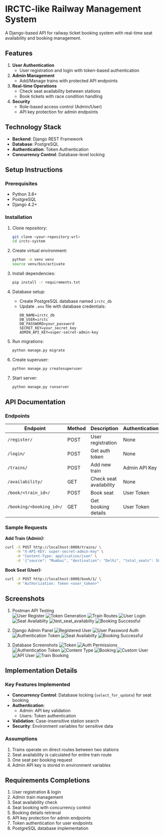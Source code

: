 # IRCTC-like Railway Management System

A Django-based API for railway ticket booking system with real-time seat availability and booking management.

## Features
1. **User Authentication**
   - User registration and login with token-based authentication
2. **Admin Management**
   - Add/Manage trains with protected API endpoints
3. **Real-time Operations**
   - Check seat availability between stations
   - Book tickets with race condition handling
4. **Security**
   - Role-based access control (Admin/User)
   - API key protection for admin endpoints

## Technology Stack
- **Backend**: Django REST Framework
- **Database**: PostgreSQL
- **Authentication**: Token Authentication
- **Concurrency Control**: Database-level locking

## Setup Instructions

### Prerequisites
- Python 3.8+
- PostgreSQL
- Django 4.2+

### Installation
1. Clone repository:
   ```bash
   git clone <your-repository-url>
   cd irctc-system
   ```

2. Create virtual environment:
   ```bash
   python -m venv venv
   source venv/bin/activate
   ```

3. Install dependencies:
   ```bash
   pip install -r requirements.txt
   ```

4. Database setup:
   - Create PostgreSQL database named `irctc_db`
   - Update `.env` file with database credentials:
     ```env
     DB_NAME=irctc_db
     DB_USER=irctc
     DB_PASSWORD=your_password
     SECRET_KEY=your_secret_key
     ADMIN_API_KEY=super-secret-admin-key
     ```

5. Run migrations:
   ```bash
   python manage.py migrate
   ```

6. Create superuser:
   ```bash
   python manage.py createsuperuser
   ```

7. Start server:
   ```bash
   python manage.py runserver
   ```

## API Documentation

### Endpoints
| Endpoint | Method | Description | Authentication |
|----------|--------|-------------|----------------|
| `/register/` | POST | User registration | None |
| `/login/` | POST | Get auth token | None |
| `/trains/` | POST | Add new train | Admin API Key |
| `/availability/` | GET | Check seat availability | None |
| `/book/<train_id>/` | POST | Book seat | User Token |
| `/booking/<booking_id>/` | GET | Get booking details | User Token |

### Sample Requests
**Add Train (Admin):**
```bash
curl -X POST http://localhost:8000/trains/ \
     -H "X-API-KEY: super-secret-admin-key" \
     -H "Content-Type: application/json" \
     -d '{"source": "Mumbai", "destination": "Delhi", "total_seats": 50}'
```

**Book Seat (User):**
```bash
curl -X POST http://localhost:8000/book/1/ \
     -H "Authorization: Token <user_token>"
```

## Screenshots
1. Postman API Testing  
   ![User Register](screenshots/register_user.png)
   ![Token Generation](screenshots/admin_step_1.png)
   ![Train Routes](screenshots/admin_step_2.png)
   ![User Login](screenshots/user_login.png.png)
   ![Seat Availabilty](screenshots/seat_availabilty.png)
   ![test_seat_availabilty](screenshots/test_seat_availabilty.png)
   ![Booking Successful](screenshots/booking_successful.png)

2. Django Admin Panel
   ![Registered User](screenshots/django/user_admin_1.png)
   ![User Password Auth](screenshots/django/user_admin_in.png)
   ![Authentication Token](screenshots/django/auth_token.png)
   ![Seat Availabilty](screenshots/django/available_seats.png)
   ![Booking Successful](screenshots/django/bookings.png)

2. Database Screenshots
   ![Token](screenshots/database/1.png)
   ![Auth Permissions](screenshots/database/2.png)
   ![Authentication Token](screenshots/database/3.png)
   ![Content Type](screenshots/database/4.png)
   ![Booking](screenshots/database/5.png)
   ![Custom User](screenshots/database/6.png)
   ![API User](screenshots/database/7.png)
   ![Train Booking](screenshots/database/8.png)


## Implementation Details

### Key Features Implemented
- **Concurrency Control**: Database locking (`select_for_update`) for seat booking
- **Authentication**: 
  - Admin: API key validation
  - Users: Token authentication
- **Validation**: Case-insensitive station search
- **Security**: Environment variables for sensitive data

### Assumptions
1. Trains operate on direct routes between two stations
2. Seat availability is calculated for entire train route
3. One seat per booking request
4. Admin API key is stored in environment variables

## Requirements Completions
1. User registration & login  
2. Admin train management  
3. Seat availability check  
4. Seat booking with concurrency control  
5. Booking details retrieval  
6. API key protection for admin endpoints  
7. Token authentication for user endpoints  
8. PostgreSQL database implementation  





